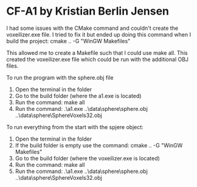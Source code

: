 # CF-A1 by Kristian Berlin Jensen

I had some issues with the CMake command and couldn't create the voxeilizer.exe file. I tried to fix it but ended up doing this command when I build the project:
cmake .. -G "WinGW Makefiles"


This allowed me to create a Makefile such that I could use make all. This created the voxeilizer.exe file which could be run with the additional OBJ files. 

To run the program with the sphere.obj file
1. Open the terminal in the folder
2. Go to the build folder (where the a1.exe is located)
3. Run the command: make all 	
4. Run the command: .\a1.exe ..\data\sphere\sphere.obj ..\data\sphere\SphereVoxels32.obj 


To run everything from the start with the spjere object:
1. Open the terminal in the folder
2. If the build folder is empty use the command: cmake .. -G "WinGW Makefiles"
3. Go to the build folder (where the voxeilizer.exe is located)
4. Run the command: make all
5. Run the command: .\a1.exe ..\data\sphere\sphere.obj ..\data\sphere\SphereVoxels32.obj

